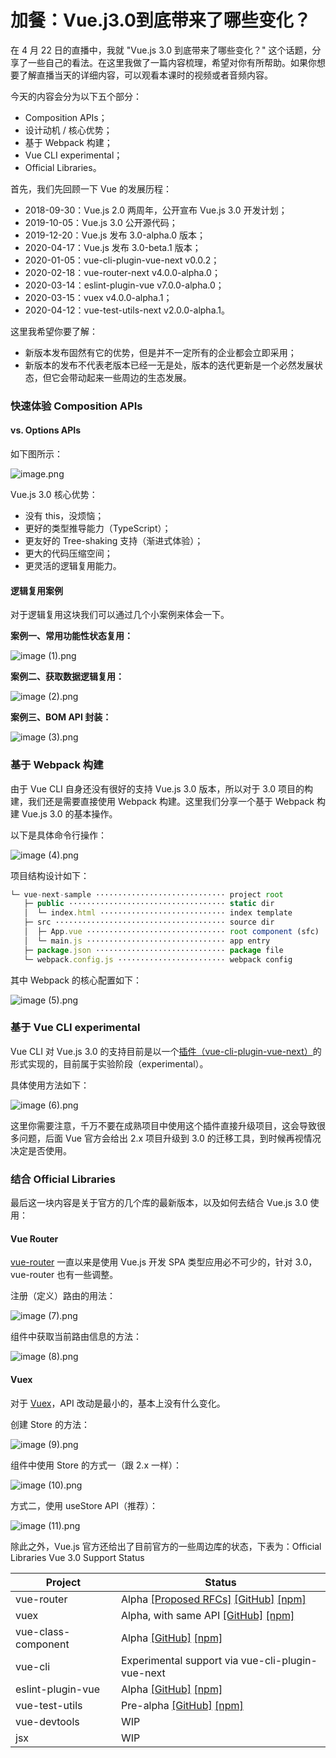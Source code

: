 # 加餐：Vue.j3.0到底带来了哪些变化？

在 4 月 22 日的直播中，我就 "Vue.js 3.0 到底带来了哪些变化？" 这个话题，分享了一些自己的看法。在这里我做了一篇内容梳理，希望对你有所帮助。如果你想要了解直播当天的详细内容，可以观看本课时的视频或者音频内容。

今天的内容会分为以下五个部分：

* Composition APIs；
* 设计动机 / 核⼼优势；
* 基于 Webpack 构建；
* Vue CLI experimental；
* Official Libraries。

首先，我们先回顾一下 Vue 的发展历程：

* 2018-09-30：Vue.js 2.0 两周年，公开宣布 Vue.js 3.0 开发计划；
* 2019-10-05：Vue.js 3.0 公开源代码；
* 2019-12-20：Vue.js 发布 3.0-alpha.0 版本；
* 2020-04-17：Vue.js 发布 3.0-beta.1 版本；
* 2020-01-05：vue-cli-plugin-vue-next v0.0.2；
* 2020-02-18：vue-router-next v4.0.0-alpha.0；
* 2020-03-14：eslint-plugin-vue v7.0.0-alpha.0；
* 2020-03-15：vuex v4.0.0-alpha.1；
* 2020-04-12：vue-test-utils-next v2.0.0-alpha.1。

这里我希望你要了解：

* 新版本发布固然有它的优势，但是并不一定所有的企业都会立即采用；
* 新版本的发布不代表老版本已经一无是处，版本的迭代更新是一个必然发展状态，但它会带动起来一些周边的生态发展。

### 快速体验 Composition APIs

#### vs. Options APIs

如下图所示：


<Image alt="image.png" src="https://s0.lgstatic.com/i/image/M00/01/FD/CgqCHl6v6kKAEB86AANiAJDnjVQ357.png"/> 


Vue.js 3.0 核⼼优势：

* 没有 this，没烦恼；
* 更好的类型推导能⼒（TypeScript）；
* 更友好的 Tree-shaking ⽀持（渐进式体验）；
* 更⼤的代码压缩空间；
* 更灵活的逻辑复⽤能⼒。

#### 逻辑复用案例

对于逻辑复用这块我们可以通过几个小案例来体会一下。

**案例一、常用功能性状态复用：**


<Image alt="image (1).png" src="https://s0.lgstatic.com/i/image/M00/01/FD/CgqCHl6v6kyASlkDAAENklOYlj0705.png"/> 


**案例二、获取数据逻辑复用：**


<Image alt="image (2).png" src="https://s0.lgstatic.com/i/image/M00/01/FD/CgqCHl6v6mOAcMILAAD_9U0vYHo031.png"/> 


**案例三、BOM API 封装：**


<Image alt="image (3).png" src="https://s0.lgstatic.com/i/image/M00/01/FD/Ciqc1F6v6myAQliaAAHwBa16R38975.png"/> 


### 基于 Webpack 构建

由于 Vue CLI 自身还没有很好的支持 Vue.js 3.0 版本，所以对于 3.0 项目的构建，我们还是需要直接使用 Webpack 构建。这里我们分享一个基于 Webpack 构建 Vue.js 3.0 的基本操作。

以下是具体命令行操作：


<Image alt="image (4).png" src="https://s0.lgstatic.com/i/image/M00/01/FD/Ciqc1F6v6nWAX5aTAANGepPtsvc770.png"/> 


项目结构设计如下：

```js
└─ vue-next-sample ····························· project root 
   ├─ public ··································· static dir 
   │  └─ index.html ···························· index template 
   ├─ src ······································ source dir 
   │  ├─ App.vue ······························· root component (sfc) 
   │  └─ main.js ······························· app entry 
   ├─ package.json ····························· package file 
   └─ webpack.config.js ························ webpack config
```

其中 Webpack 的核心配置如下：


<Image alt="image (5).png" src="https://s0.lgstatic.com/i/image/M00/01/FD/CgqCHl6v6oGAeKLEAANJ8E2ZEDA820.png"/> 


### 基于 Vue CLI experimental

Vue CLI 对 Vue.js 3.0 的支持目前是以一个[插件（vue-cli-plugin-vue-next）](https://github.com/vuejs/vue-cli-plugin-vue-next)的形式实现的，目前属于实验阶段（experimental）。

具体使用方法如下：


<Image alt="image (6).png" src="https://s0.lgstatic.com/i/image/M00/01/FD/CgqCHl6v6omAOOrAAAIRJLu2wak852.png"/> 


这里你需要注意，千万不要在成熟项⽬中使⽤这个插件直接升级项目，这会导致很多问题，后面 Vue 官方会给出 2.x 项目升级到 3.0 的迁移工具，到时候再视情况决定是否使用。

### 结合 Official Libraries

最后这一块内容是关于官方的几个库的最新版本，以及如何去结合 Vue.js 3.0 使用：

#### Vue Router

[vue-router](https://github.com/vuejs/vue-router-next) 一直以来是使用 Vue.js 开发 SPA 类型应用必不可少的，针对 3.0，vue-router 也有一些调整。

注册（定义）路由的用法：


<Image alt="image (7).png" src="https://s0.lgstatic.com/i/image/M00/01/FD/Ciqc1F6v6pKAaRIRAAHzDZjGLng133.png"/> 


组件中获取当前路由信息的方法：


<Image alt="image (8).png" src="https://s0.lgstatic.com/i/image/M00/01/FD/CgqCHl6v6p2AG_EpAAEJL03CUDk536.png"/> 


#### Vuex

对于 [Vuex](https://github.com/vuejs/vuex/tree/4.0)，API 改动是最小的，基本上没有什么变化。

创建 Store 的方法：


<Image alt="image (9).png" src="https://s0.lgstatic.com/i/image/M00/01/FD/Ciqc1F6v6qeAJtdfAAFPEAP3Tos147.png"/> 


组件中使用 Store 的方式一（跟 2.x 一样）：


<Image alt="image (10).png" src="https://s0.lgstatic.com/i/image/M00/01/FD/CgqCHl6v6q6Af8R9AAFcCB1sJGY955.png"/> 


方式二，使用 useStore API（推荐）：


<Image alt="image (11).png" src="https://s0.lgstatic.com/i/image/M00/01/FD/Ciqc1F6v6raAHqIEAAJm6pO4Vnw344.png"/> 


除此之外，Vue.js 官方还给出了目前官方的一些周边库的状态，下表为：Official Libraries Vue 3.0 Support Status

|       Project       |                                                                                                         Status                                                                                                         |
|---------------------|------------------------------------------------------------------------------------------------------------------------------------------------------------------------------------------------------------------------|
| vue-router          | Alpha [\[Proposed RFCs\]](https://github.com/vuejs/rfcs/pulls?q=is%3Apr+is%3Aopen+label%3Arouter) [\[GitHub\]](https://github.com/vuejs/vue-router-next) [\[npm\]](https://unpkg.com/browse/vue-router@4.0.0-alpha.7/) |
| vuex                | Alpha, with same API [\[GitHub\]](https://github.com/vuejs/vuex/tree/4.0) [\[npm\]](https://unpkg.com/browse/vuex@4.0.0-alpha.1/)                                                                                      |
| vue-class-component | Alpha [\[GitHub\]](https://github.com/vuejs/vue-class-component/tree/next) [\[npm\]](https://unpkg.com/browse/vue-class-component@8.0.0-alpha.2/)                                                                      |
| vue-cli             | Experimental support via vue-cli-plugin-vue-next                                                                                                                                                                       |
| eslint-plugin-vue   | Alpha [\[GitHub\]](https://github.com/vuejs/eslint-plugin-vue) [\[npm\]](https://unpkg.com/browse/eslint-plugin-vue@7.0.0-alpha.0/)                                                                                    |
| vue-test-utils      | Pre-alpha [\[GitHub\]](https://github.com/vuejs/vue-test-utils-next) [\[npm\]](https://www.npmjs.com/package/@vue/test-utils)                                                                                          |
| vue-devtools        | WIP                                                                                                                                                                                                                    |
| jsx                 | WIP                                                                                                                                                                                                                    |


